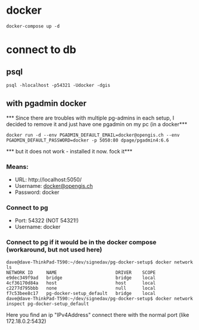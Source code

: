 # docker

```
docker-compose up -d
```

# connect to db

## psql

```
psql -hlocalhost -p54321 -Udocker -dgis
```

## with pgadmin docker

*** Since there are troubles with multiple pg-admins in each setup, I decided to remove it and just have one pgadmin on my pc (in a docker***

```
docker run -d --env PGADMIN_DEFAULT_EMAIL=docker@opengis.ch --env PGADMIN_DEFAULT_PASSWORD=docker -p 5050:80 dpage/pgadmin4:6.6
```

*** but it does not work - installed it now. fock it***

### Means:

- URL: http://localhost:5050/
- Username: docker@opengis.ch
- Password: docker

### Connect to pg
- Port: 54322 (NOT 54321!)
- Username: docker

### Connect to pg if it would be in the docker compose (workaround, but not used here)

```
dave@dave-ThinkPad-T590:~/dev/signedav/pg-docker-setup$ docker network ls
NETWORK ID     NAME                      DRIVER    SCOPE
e9dec349f9ad   bridge                    bridge    local
4cf36170d84a   host                      host      local
c2277d795bbb   none                      null      local
f7c53bee8c17   pg-docker-setup_default   bridge    local
dave@dave-ThinkPad-T590:~/dev/signedav/pg-docker-setup$ docker network inspect pg-docker-setup_default
```

Here you find an ip "IPv4Address" connect there with the normal port (like 172.18.0.2:5432)
